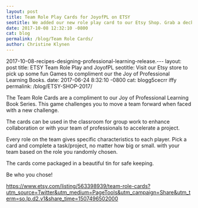 ```yaml
---
layout: post
title: Team Role Play Cards for JoyofPL on ETSY
seotitle: We added our new role play card to our Etsy Shop. Grab a deck and accept the challenge to form your team by drawing a crd from the deck. Who will you be?
date: 2017-10-08 12:32:10 -0800
cat: blog
permalink: /blog/Team Role Cards/
author: Christine Klynen
---
```


2017-10-08-recipes-designing-professional-learning-release.---
layout: post
title: ETSY Team Role Play and JoyofPL
seotitle: Visit our Etsy store to pick up some fun Games to compliment our the Joy of Professional Learning Books.
date: 2017-06-24 8:32:10 -0800
cat: blogg5cecrr iffy
permalink: /blog/ETSY-SHOP-2017/

The Team Role Cards are a compliment to our Joy of Professional Learning Book Series. This game challenges you to move a team forward when faced with a new challenge. 

The cards can be used in the classroom for group work to enhance collaboration or with your team of professionals to accelerate a project. 

Every role on the team gives specific characteristics to each player. Pick a card and complete a task/project, no matter how big or small. with your team based on the role you randomly chosen. 

The cards come packaged in a beautiful tin for safe keeping. 

Be who you chose!

<https://www.etsy.com/listing/563398939/team-role-cards?utm_source=Twitter&utm_medium=PageTools&utm_campaign=Share&utm_term=so.lp.d2.v1&share_time=1507496502000>

